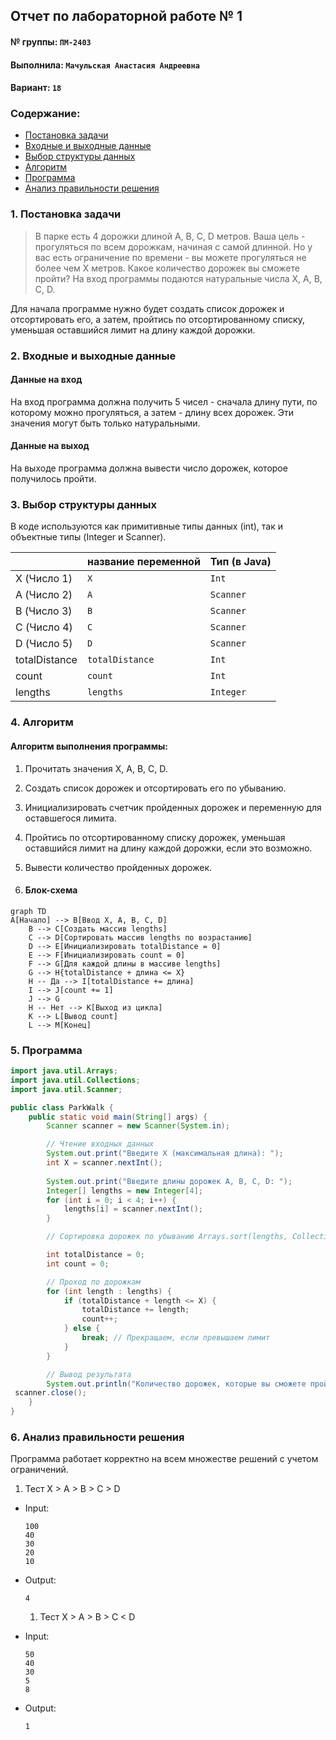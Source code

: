 ## Отчет по лабораторной работе № 1

#### № группы: `ПМ-2403`

#### Выполнила: `Мачульская Анастасия Андреевна`

#### Вариант: `18`

### Cодержание:

- [Постановка задачи](#1-постановка-задачи)
- [Входные и выходные данные](#2-входные-и-выходные-данные)
- [Выбор структуры данных](#3-выбор-структуры-данных)
- [Алгоритм](#4-алгоритм)
- [Программа](#5-программа)
- [Анализ правильности решения](#6-анализ-правильности-решения)

### 1. Постановка задачи

> В парке есть 4 дорожки длиной A, B, C, D метров. Ваша цель -
прогуляться по всем дорожкам, начиная с самой длинной. Но у вас есть
ограничение по времени - вы можете прогуляться не более чем X метров.
Какое количество дорожек вы сможете пройти? На вход программы подаются
натуральные числа X, A, B, C, D.

Для начала программе нужно будет создать список дорожек и отсортировать его, а затем, пройтись по отсортированному списку, уменьшая оставшийся лимит на длину каждой дорожки.


### 2. Входные и выходные данные

#### Данные на вход

На вход программа должна получить 5 чисел - сначала длину пути, по которому можно прогуляться, а затем - длину всех дорожек. Эти значения могут быть только натуральными.

#### Данные на выход

На выходе программа должна вывести число дорожек, которое получилось пройти.

### 3. Выбор структуры данных

В коде используются как примитивные типы данных (int), так и объектные типы (Integer и Scanner).

|             | название переменной | Тип (в Java) | 
|-------------|---------------------|--------------|
| X (Число 1) | `X`                 | `Int`        |
| A (Число 2) | `A`                 | `Scanner`    | 
| B (Число 3) | `B`                 | `Scanner`    |
| C (Число 4) | `C`                 | `Scanner`    | 
| D (Число 5) | `D`                 | `Scanner`    |
|totalDistance| `totalDistance`     | `Int`        | 
|count        | `count`             | `Int`        | 
|lengths      | `lengths`           | `Integer`    | 

### 4. Алгоритм

#### Алгоритм выполнения программы:

1. Прочитать значения X, A, B, C, D.

2. Создать список дорожек и отсортировать его по убыванию.

3. Инициализировать счетчик пройденных дорожек и переменную для оставшегося лимита.

4. Пройтись по отсортированному списку дорожек, уменьшая оставшийся лимит на длину каждой дорожки, если это возможно.
  
5. Вывести количество пройденных дорожек.

   
7. #### Блок-схема

```mermaid
graph TD
A[Начало] --> B[Ввод X, A, B, C, D]
    B --> C[Создать массив lengths]
    C --> D[Сортировать массив lengths по возрастанию]
    D --> E[Инициализировать totalDistance = 0]
    E --> F[Инициализировать count = 0]
    F --> G[Для каждой длины в массиве lengths]
    G --> H{totalDistance + длина <= X}
    H -- Да --> I[totalDistance += длина]
    I --> J[count += 1]
    J --> G
    H -- Нет --> K[Выход из цикла]
    K --> L[Вывод count]
    L --> M[Конец]
 ```

### 5. Программа

```java
import java.util.Arrays;
import java.util.Collections;
import java.util.Scanner;

public class ParkWalk {
    public static void main(String[] args) {
        Scanner scanner = new Scanner(System.in);

        // Чтение входных данных
        System.out.print("Введите X (максимальная длина): ");
        int X = scanner.nextInt();
        
        System.out.print("Введите длины дорожек A, B, C, D: ");
        Integer[] lengths = new Integer[4];
        for (int i = 0; i < 4; i++) {
            lengths[i] = scanner.nextInt();
        }

        // Сортировка дорожек по убыванию Arrays.sort(lengths, Collections.reverseOrder());

        int totalDistance = 0;
        int count = 0;

        // Проход по дорожкам
        for (int length : lengths) {
            if (totalDistance + length <= X) {
                totalDistance += length;
                count++;
            } else {
                break; // Прекращаем, если превышаем лимит
            }
        }

        // Вывод результата
        System.out.println("Количество дорожек, которые вы сможете пройти: " + count);
 scanner.close();
    }
}
 ```

### 6. Анализ правильности решения

Программа работает корректно на всем множестве решений с учетом ограничений.

1. Тест X > A > B > C > D

- Input:
    ```
    100
    40
    30
    20
    10
    ```

- Output:
    ```
    4
    ```

    1. Тест X > A > B > C < D

- Input:
    ```
    50
    40
    30
    5
    8
    ```

- Output:
    ```
    1
    ```
   
